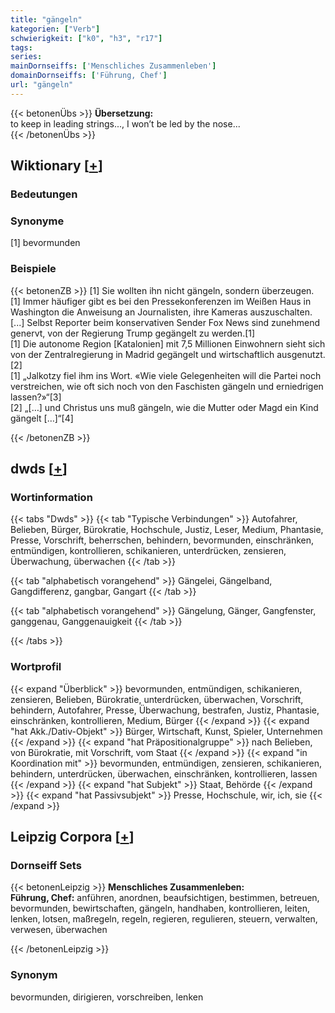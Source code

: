 ```yaml
---
title: "gängeln"
kategorien: ["Verb"]
schwierigkeit: ["k0", "h3", "r17"]
tags:
series:
mainDornseiffs: ['Menschliches Zusammenleben']
domainDornseiffs: ['Führung, Chef']
url: "gängeln"
---
```


{{< betonenÜbs >}}
**Übersetzung:**  
to keep in leading strings..., I won’t be led by the nose...  
{{< /betonenÜbs >}}

## Wiktionary [[+](https://de.wiktionary.org/wiki/gängeln)]

### Bedeutungen

### Synonyme
[1] bevormunden  

### Beispiele
{{< betonenZB >}}
[1] Sie wollten ihn nicht gängeln, sondern überzeugen.  
[1] Immer häufiger gibt es bei den Pressekonferenzen im Weißen Haus in Washington die Anweisung an Journalisten, ihre Kameras auszuschalten. [...] Selbst Reporter beim konservativen Sender Fox News sind zunehmend genervt, von der Regierung Trump gegängelt zu werden.[1]  
[1] Die autonome Region [Katalonien] mit 7,5 Millionen Einwohnern sieht sich von der Zentralregierung in Madrid gegängelt und wirtschaftlich ausgenutzt.[2]  
[1] „Jalkotzy fiel ihm ins Wort. «Wie viele Gelegenheiten will die Partei noch verstreichen, wie oft sich noch von den Faschisten gängeln und erniedrigen lassen?»“[3]  
[2] „[…] und Christus uns muß gängeln, wie die Mutter oder Magd ein Kind gängelt […]“[4]  

{{< /betonenZB >}}


## dwds [[+](https://www.dwds.de/wb/gängeln)]

### Wortinformation
{{< tabs "Dwds" >}}
{{< tab "Typische Verbindungen" >}}
Autofahrer, Belieben, Bürger, Bürokratie, Hochschule, Justiz, Leser, Medium, Phantasie, Presse, Vorschrift, beherrschen, behindern, bevormunden, einschränken, entmündigen, kontrollieren, schikanieren, unterdrücken, zensieren, Überwachung, überwachen
{{< /tab >}}

{{< tab "alphabetisch vorangehend" >}}
Gängelei, Gängelband, Gangdifferenz, gangbar, Gangart
{{< /tab >}}

{{< tab "alphabetisch vorangehend" >}}
Gängelung, Gänger, Gangfenster, ganggenau, Ganggenauigkeit
{{< /tab >}}

{{< /tabs >}}

### Wortprofil
{{< expand "Überblick" >}} bevormunden, entmündigen, schikanieren, zensieren, Belieben, Bürokratie, unterdrücken, überwachen, Vorschrift, behindern, Autofahrer, Presse, Überwachung, bestrafen, Justiz, Phantasie, einschränken, kontrollieren, Medium, Bürger {{< /expand >}}
{{< expand "hat Akk./Dativ-Objekt" >}} Bürger, Wirtschaft, Kunst, Spieler, Unternehmen {{< /expand >}}
{{< expand "hat Präpositionalgruppe" >}} nach Belieben, von Bürokratie, mit Vorschrift, vom Staat {{< /expand >}}
{{< expand "in Koordination mit" >}} bevormunden, entmündigen, zensieren, schikanieren, behindern, unterdrücken, überwachen, einschränken, kontrollieren, lassen {{< /expand >}}
{{< expand "hat Subjekt" >}} Staat, Behörde {{< /expand >}}
{{< expand "hat Passivsubjekt" >}} Presse, Hochschule, wir, ich, sie {{< /expand >}}

## Leipzig Corpora [[+](https://corpora.uni-leipzig.de/en/res?word=gängeln&corpusId=deu_newscrawl-public_2018)]

### Dornseiff Sets
{{< betonenLeipzig >}}
**Menschliches Zusammenleben:**  
**Führung, Chef:** anführen, anordnen, beaufsichtigen, bestimmen, betreuen, bevormunden, bewirtschaften, gängeln, handhaben, kontrollieren, leiten, lenken, lotsen, maßregeln, regeln, regieren, regulieren, steuern, verwalten, verwesen, überwachen  

{{< /betonenLeipzig >}}

### Synonym
bevormunden, dirigieren, vorschreiben, lenken

